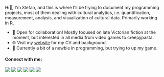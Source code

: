 

Hi👋, I'm Stefan, and this is where I'll be trying to document my programming projects, most of them dealing with cultural analytics, i.e. quantification, measurement, analysis, and visualization of cultural data. Primarily working in R.

- 🤝 Open for collaboration! Mostly focused on late Victorian fiction at the moment, but interested in all media from video games to creepypasta.
- 🌐 Visit my [website](https://stefanveleski.com) for my CV and background.
- 🌱 Currently a bit of a newbie in programming, but trying to up my game.

#### Connect with me:

[<img src="https://img.shields.io/badge/website-%2311B48A.svg?&style=for-the-badge&logo=googlescholar&logoColor=white"/>](https://stefanveleski.com)
[<img src="https://img.shields.io/badge/twitter-%231DA1F2.svg?&style=for-the-badge&logo=twitter&logoColor=white" />](https://twitter.com/StefanVeleski)
[<img src="https://img.shields.io/badge/linkedin-%230077B5.svg?&style=for-the-badge&logo=linkedin&logoColor=white" />](https://www.linkedin.com/in/stefan-veleski-4aaa9657/)
[<img src="https://img.shields.io/badge/google scholar-%234285F4.svg?&style=for-the-badge&logo=googlescholar&logoColor=white"/>](https://scholar.google.com/citations?user=Jxie_8gAAAAJ&hl=en&oi=ao) 
[<img src="https://img.shields.io/badge/Research Gate-%2300CCBB.svg?&style=for-the-badge&logo=googlescholar&logoColor=white"/>](https://www.researchgate.net/profile/Stefan_Veleski)
[<img src="https://img.shields.io/badge/Academia-%2341454A.svg?&style=for-the-badge&logo=googlescholar&logoColor=white"/>](https://muni.academia.edu/StefanVeleski)
